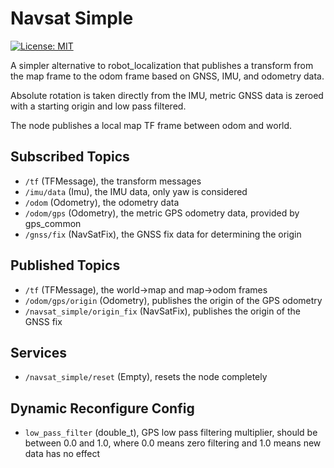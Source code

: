 # Navsat Simple

[![License: MIT](https://img.shields.io/badge/License-MIT-yellow.svg)](https://opensource.org/licenses/MIT)

A simpler alternative to robot_localization that publishes a transform from the map frame to the odom frame based on GNSS, IMU, and odometry data. 

Absolute rotation is taken directly from the IMU, metric GNSS data is zeroed with a starting origin and low pass filtered.

The node publishes a local map TF frame between odom and world.

## Subscribed Topics

 - `/tf` (TFMessage), the transform messages
 - `/imu/data` (Imu), the IMU data, only yaw is considered
 - `/odom` (Odometry), the odometry data
 - `/odom/gps` (Odometry), the metric GPS odometry data, provided by gps_common
 - `/gnss/fix` (NavSatFix), the GNSS fix data for determining the origin

## Published Topics

 - `/tf` (TFMessage), the world->map and map->odom frames
- `/odom/gps/origin` (Odometry), publishes the origin of the GPS odometry
- `/navsat_simple/origin_fix` (NavSatFix), publishes the origin of the GNSS fix

## Services

- `/navsat_simple/reset` (Empty), resets the node completely

## Dynamic Reconfigure Config

 - `low_pass_filter` (double_t), GPS low pass filtering multiplier, should be between 0.0 and 1.0, where 0.0 means zero filtering and 1.0 means new data has no effect